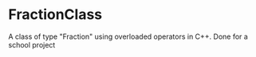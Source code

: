 # FractionClass
A class of type "Fraction" using overloaded operators in C++. Done for a school project
